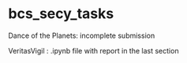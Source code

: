 # bcs_secy_tasks

Dance of the Planets: incomplete submission

VeritasVigil : .ipynb file with report in the last section
